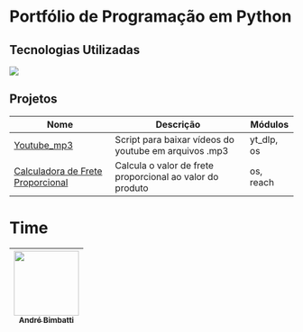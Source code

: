 <h1>Portfólio de Programação em Python</h1>

## Tecnologias Utilizadas
<div>
  <img src="https://img.shields.io/badge/Python-FFD43B?style=for-the-badge&logo=python&logoColor=blue">
</div>

<h2>Projetos</h2>

| Nome      | Descrição      | Módulos |
| ------------- | ------------- |  ------------- |
| [Youtube_mp3](https://github.com/andrebimbatti/portfolio/tree/main/codigos/001_youtube_mp3)    | Script para baixar vídeos do youtube em arquivos .mp3    | yt_dlp, os |
|[Calculadora de Frete Proporcional](https://github.com/andrebimbatti/portfolio/tree/main/codigos/002_valor_proporcional_frete)| Calcula o valor de frete proporcional ao valor do produto | os, reach |


# Time

| [<img src="https://avatars.githubusercontent.com/u/37429520?v=4" width="115"><br><sub>André Bimbatti</sub>](https://github.com/andrebimbatti)
| :---: |
